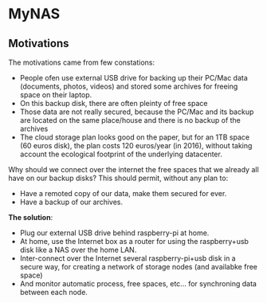# MyNAS

## Motivations
The motivations came from few constations:
  - People ofen use external USB drive for backing up their PC/Mac data (documents, photos, videos) and stored some archives for freeing space on their laptop.
  - On this backup disk, there are often pleinty of free space
  - Those data are not really secured, because the PC/Mac and its backup are located on the same place/house and there is no backup of the archives
  - The cloud storage plan looks good on the paper, but for an 1TB space (60 euros disk), the plan costs 120 euros/year (in 2016), without taking account the ecological footprint of the underlying datacenter.
  
Why should we connect over the internet the free spaces that we already all have on our backup disks? This should permit, without any plan to:
  - Have a remoted copy of our data, make them secured for ever.
  - Have a backup of our archives.
  
**The solution**:
  - Plug our external USB drive behind raspberry-pi at home.
  - At home, use the Internet box as a router for using the raspberry+usb disk like a NAS over the home LAN.
  - Inter-connect over the Internet several raspberry-pi+usb disk in a secure way, for creating a network of storage nodes (and availabke free space)
  - And monitor automatic process, free spaces, etc... for synchroning data between each node.
